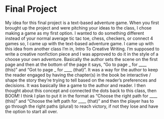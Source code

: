 # Final Project
My idea for this final project is a text-based adventure game. When you first brought up the project and were pitching your ideas to the class, I chose making a game as my first option. I wanted to do something different instead of your normal average tic tac toe, chess, checkers, or connect 4 games so, I came up with the text-based adventure game. I came up with this idea from another class I’m in, Intro To Creative Writing. I’m supposed to write a creative nonfiction piece and I was approved to do it in the style of a choose your own adventure. Basically the author sets the scene on the first page and then at the bottom of the page it says, “Go to page _ for ____ (this)” and “Got to page _ for ____ (that)”. It was a way for the author to keep the reader engaged by having the chapter(s) in the book be interactive / shape the story they’re trying to tell based on the reader’s preferences and decisions. It was basically like a game to the author and reader. I then thought about this concept and connected the dots back to this class, then BOOM! I think I plan to put it in the format as “Choose the right path for ____ (this)” and “Choose the left path for ____ (that)” and then the player has to go through the right paths (plural) to reach victory, if not they lose and have the option to start all over.
